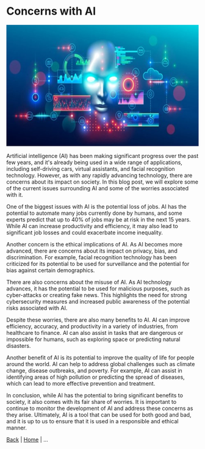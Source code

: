 # Concerns with AI

<img src="concern.jpg" style="width:6.5in;height:3.31111in" />

Artificial intelligence (AI) has been making significant progress over
the past few years, and it's already being used in a wide range of
applications, including self-driving cars, virtual assistants, and
facial recognition technology. However, as with any rapidly advancing
technology, there are concerns about its impact on society. In this blog
post, we will explore some of the current issues surrounding AI and some
of the worries associated with it.

One of the biggest issues with AI is the potential loss of jobs. AI has
the potential to automate many jobs currently done by humans, and some
experts predict that up to 40% of jobs may be at risk in the next 15
years. While AI can increase productivity and efficiency, it may also
lead to significant job losses and could exacerbate income inequality.

Another concern is the ethical implications of AI. As AI becomes more
advanced, there are concerns about its impact on privacy, bias, and
discrimination. For example, facial recognition technology has been
criticized for its potential to be used for surveillance and the
potential for bias against certain demographics.

There are also concerns about the misuse of AI. As AI technology
advances, it has the potential to be used for malicious purposes, such
as cyber-attacks or creating fake news. This highlights the need for
strong cybersecurity measures and increased public awareness of the
potential risks associated with AI.

Despite these worries, there are also many benefits to AI. AI can
improve efficiency, accuracy, and productivity in a variety of
industries, from healthcare to finance. AI can also assist in tasks that
are dangerous or impossible for humans, such as exploring space or
predicting natural disasters.

Another benefit of AI is its potential to improve the quality of life
for people around the world. AI can help to address global challenges
such as climate change, disease outbreaks, and poverty. For example, AI
can assist in identifying areas of high pollution or predicting the
spread of diseases, which can lead to more effective prevention and
treatment.

In conclusion, while AI has the potential to bring significant benefits
to society, it also comes with its fair share of worries. It is
important to continue to monitor the development of AI and address these
concerns as they arise. Ultimately, AI is a tool that can be used for
both good and bad, and it is up to us to ensure that it is used in a
responsible and ethical manner.

[Back](/AIARTdoc.md)   |   [Home](/index.md)   |   ...
